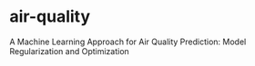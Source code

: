 # air-quality
A Machine Learning Approach for Air Quality Prediction: Model Regularization and Optimization
